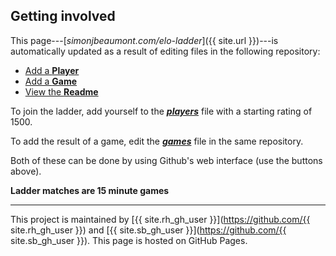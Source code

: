 ## Getting involved

This page---[_simonjbeaumont.com/elo-ladder_]({{ site.url }})---is
automatically updated as a result of editing files in the following repository:

* [Add a **Player**](https://github.com/robhoes/elo-ladder/edit/master/players)
* [Add a **Game**](https://github.com/robhoes/elo-ladder/edit/master/games)
* [View the **Readme**](http://github.com/robhoes/elo-ladder)

To join the ladder, add yourself to the
[**_players_**](https://github.com/robhoes/elo-ladder/edit/master/games) file
with a starting rating of 1500.

To add the result of a game, edit the
[**_games_**](https://github.com/robhoes/elo-ladder/edit/master/games) file in
the same repository.

Both of these can be done by using Github's web interface (use the buttons
above).

**Ladder matches are 15 minute games**

----

This project is maintained by
[{{ site.rh_gh_user }}](https://github.com/{{ site.rh_gh_user }}) and
[{{ site.sb_gh_user }}](https://github.com/{{ site.sb_gh_user }}). This page is
hosted on GitHub Pages.
